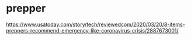 # prepper

https://www.usatoday.com/story/tech/reviewedcom/2020/03/20/8-items-preppers-recommend-emergency-like-coronavirus-crisis/2887673001/
